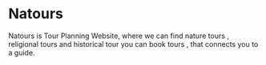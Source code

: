 # Natours
Natours is Tour Planning Website, where we can find nature tours , religional tours and historical tour you can book tours , that connects you to a guide.
